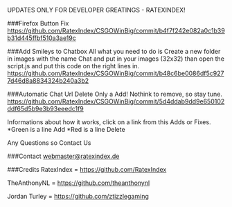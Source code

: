 UPDATES ONLY FOR DEVELOPER GREATINGS - RATEXINDEX!

###Firefox Button Fix
https://github.com/RatexIndex/CSGOWinBig/commit/b4f7f242e082a0c1b39b31d445ffbf510a3ae19c

###Add Smileys to Chatbox
All what you need to do is Create a new folder in images with the name Chat and put in your images (32x32) than open the script.js and put this code on the right lines in.
https://github.com/RatexIndex/CSGOWinBig/commit/b48c6be0086df5c9277d46d8a8834324b240a3b2

###Automatic Chat Url Delete
Only a Add! Nothink to remove, so stay tune.
https://github.com/RatexIndex/CSGOWinBig/commit/5d4ddab9dd9e650102ddf65d5b9e3b93eeedc1f9


Informations about how it works, click on a link from this Adds or Fixes.
*Green is a line Add
*Red is a line Delete



Any Questions so Contact Us

###Contact
webmaster@ratexindex.de

###Credits
RatexIndex = https://github.com/RatexIndex

TheAnthonyNL = https://github.com/theanthonynl

Jordan Turley = https://github.com/ztizzlegaming